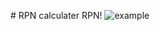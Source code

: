 # RPN calculater
RPN!
![example](https://raw.githubusercontent.com/begly/rpn-calc/master/example.png)
